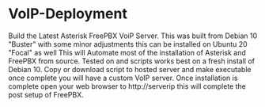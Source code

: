 # VoIP-Deployment
Build the Latest Asterisk FreePBX VoiP Server. This was built from Debian 10 "Buster"
with some minor adjustments this can be installed on Ubuntu 20 "Focal" as well
This will Automate most of the installation of Asterisk and FreePBX from source. Tested on and scripts works best on a fresh install of Debian 10. Copy or download script to hosted server and make executable
once complete you will have a custom VoIP server.
Once installation is complete open your web browser to http://serverip
this will complete the post setup of FreePBX.
